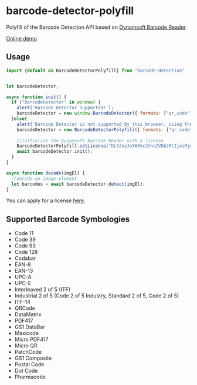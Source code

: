 # barcode-detector-polyfill

Polyfill of the Barcode Detection API based on [Dynamsoft Barcode Reader](https://www.dynamsoft.com/barcode-reader/overview/).

[Online demo](https://extraordinary-taiyaki-4769a5.netlify.app/)

## Usage

```js
import {default as BarcodeDetectorPolyfill} from "barcode-detection"


let barcodeDetector;

async function init() {
  if ("BarcodeDetector" in window) {
    alert('Barcode Detector supported!');
    barcodeDetector = new window.BarcodeDetector({ formats: ["qr_code"] });
  }else{
    alert('Barcode Detector is not supported by this browser, using the Dynamsoft Barcode Reader polyfill.');
    barcodeDetector = new BarcodeDetectorPolyfill({ formats: ["qr_code"] });
    
    //initialize the Dynamsoft Barcode Reader with a license
    BarcodeDetectorPolyfill.setLicense("DLS2eyJoYW5kc2hha2VDb2RlIjoiMjAwMDAxLTE2NDk4Mjk3OTI2MzUiLCJvcmdhbml6YXRpb25JRCI6IjIwMDAwMSIsInNlc3Npb25QYXNzd29yZCI6IndTcGR6Vm05WDJrcEQ5YUoifQ==");
    await barcodeDetector.init();
  }
}

async function decode(imgEl) {
  //decode an image element
  let barcodes = await barcodeDetector.detect(imgEl);
}
```

You can apply for a license [here](https://www.dynamsoft.com/customer/license/trialLicense?product=dbr).

## Supported Barcode Symbologies

* Code 11
* Code 39
* Code 93
* Code 128
* Codabar
* EAN-8
* EAN-13
* UPC-A
* UPC-E
* Interleaved 2 of 5 (ITF)
* Industrial 2 of 5 (Code 2 of 5 Industry, Standard 2 of 5, Code 2 of 5)
* ITF-14 
* QRCode
* DataMatrix
* PDF417
* GS1 DataBar
* Maxicode
* Micro PDF417
* Micro QR
* PatchCode
* GS1 Composite
* Postal Code
* Dot Code
* Pharmacode

